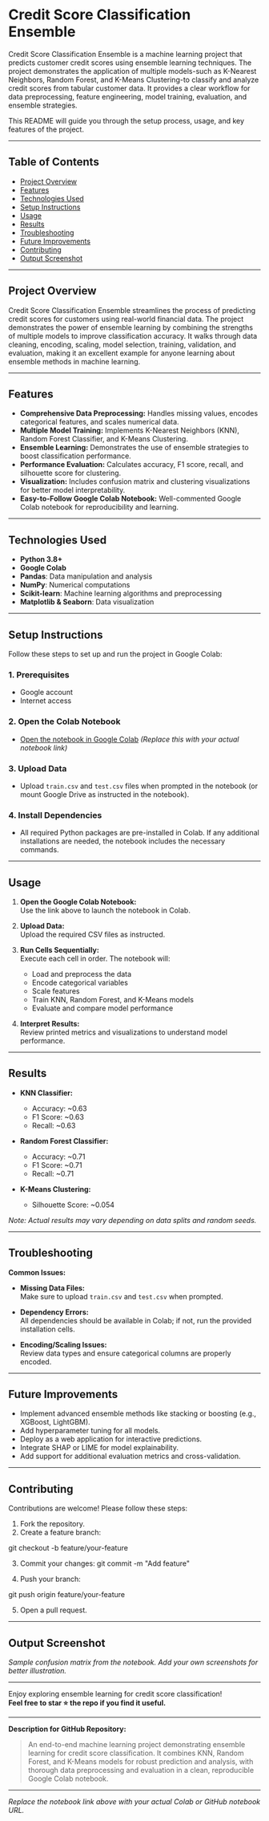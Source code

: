 # Credit Score Classification Ensemble

Credit Score Classification Ensemble is a machine learning project that predicts customer credit scores using ensemble learning techniques. The project demonstrates the application of multiple models-such as K-Nearest Neighbors, Random Forest, and K-Means Clustering-to classify and analyze credit scores from tabular customer data. It provides a clear workflow for data preprocessing, feature engineering, model training, evaluation, and ensemble strategies.

This README will guide you through the setup process, usage, and key features of the project.

---

## Table of Contents

- [Project Overview](#project-overview)
- [Features](#features)
- [Technologies Used](#technologies-used)
- [Setup Instructions](#setup-instructions)
- [Usage](#usage)
- [Results](#results)
- [Troubleshooting](#troubleshooting)
- [Future Improvements](#future-improvements)
- [Contributing](#contributing)
- [Output Screenshot](#output-screenshot)

---

## Project Overview

Credit Score Classification Ensemble streamlines the process of predicting credit scores for customers using real-world financial data. The project demonstrates the power of ensemble learning by combining the strengths of multiple models to improve classification accuracy. It walks through data cleaning, encoding, scaling, model selection, training, validation, and evaluation, making it an excellent example for anyone learning about ensemble methods in machine learning.

---

## Features

- **Comprehensive Data Preprocessing:** Handles missing values, encodes categorical features, and scales numerical data.
- **Multiple Model Training:** Implements K-Nearest Neighbors (KNN), Random Forest Classifier, and K-Means Clustering.
- **Ensemble Learning:** Demonstrates the use of ensemble strategies to boost classification performance.
- **Performance Evaluation:** Calculates accuracy, F1 score, recall, and silhouette score for clustering.
- **Visualization:** Includes confusion matrix and clustering visualizations for better model interpretability.
- **Easy-to-Follow Google Colab Notebook:** Well-commented Google Colab notebook for reproducibility and learning.

---

## Technologies Used

- **Python 3.8+**
- **Google Colab**
- **Pandas**: Data manipulation and analysis
- **NumPy**: Numerical computations
- **Scikit-learn**: Machine learning algorithms and preprocessing
- **Matplotlib & Seaborn**: Data visualization

---

## Setup Instructions

Follow these steps to set up and run the project in Google Colab:

### 1. Prerequisites

- Google account
- Internet access

### 2. Open the Colab Notebook

- [Open the notebook in Google Colab](https://colab.research.google.com/github/your-username/credit-score-classification-ensemble/blob/main/credit_score_classification.ipynb)
  *(Replace this with your actual notebook link)*

### 3. Upload Data

- Upload `train.csv` and `test.csv` files when prompted in the notebook (or mount Google Drive as instructed in the notebook).

### 4. Install Dependencies

- All required Python packages are pre-installed in Colab. If any additional installations are needed, the notebook includes the necessary commands.

---

## Usage

1. **Open the Google Colab Notebook:**  
   Use the link above to launch the notebook in Colab.

2. **Upload Data:**  
   Upload the required CSV files as instructed.

3. **Run Cells Sequentially:**  
   Execute each cell in order. The notebook will:
   - Load and preprocess the data
   - Encode categorical variables
   - Scale features
   - Train KNN, Random Forest, and K-Means models
   - Evaluate and compare model performance

4. **Interpret Results:**  
   Review printed metrics and visualizations to understand model performance.

---

## Results

- **KNN Classifier:**  
  - Accuracy: ~0.63  
  - F1 Score: ~0.63  
  - Recall: ~0.63

- **Random Forest Classifier:**  
  - Accuracy: ~0.71  
  - F1 Score: ~0.71  
  - Recall: ~0.71

- **K-Means Clustering:**  
  - Silhouette Score: ~0.054

*Note: Actual results may vary depending on data splits and random seeds.*

---

## Troubleshooting

**Common Issues:**

- **Missing Data Files:**  
  Make sure to upload `train.csv` and `test.csv` when prompted.

- **Dependency Errors:**  
  All dependencies should be available in Colab; if not, run the provided installation cells.

- **Encoding/Scaling Issues:**  
  Review data types and ensure categorical columns are properly encoded.

---

## Future Improvements

- Implement advanced ensemble methods like stacking or boosting (e.g., XGBoost, LightGBM).
- Add hyperparameter tuning for all models.
- Deploy as a web application for interactive predictions.
- Integrate SHAP or LIME for model explainability.
- Add support for additional evaluation metrics and cross-validation.

---

## Contributing

Contributions are welcome! Please follow these steps:

1. Fork the repository.
2. Create a feature branch:

git checkout -b feature/your-feature

3. Commit your changes:
git commit -m "Add feature"

4. Push your branch:

git push origin feature/your-feature

5. Open a pull request.

---

## Output Screenshot

*Sample confusion matrix from the notebook. Add your own screenshots for better illustration.*

---

Enjoy exploring ensemble learning for credit score classification!  
**Feel free to star ⭐ the repo if you find it useful.**

---

**Description for GitHub Repository:**  
> An end-to-end machine learning project demonstrating ensemble learning for credit score classification. It combines KNN, Random Forest, and K-Means models for robust prediction and analysis, with thorough data preprocessing and evaluation in a clean, reproducible Google Colab notebook.

---

*Replace the notebook link above with your actual Colab or GitHub notebook URL.*
